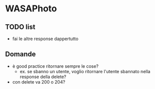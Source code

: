# WASAPhoto

## TODO list

- fai le altre response dappertutto

## Domande

- è good practice ritornare sempre le cose?
    - ex. se sbanno un utente, voglio ritornare l'utente sbannato nella response della delete?
- con delete va 200 o 204?

